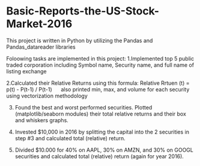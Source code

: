 # Basic-Reports-the-US-Stock-Market-2016

This project is written in Python by utilizing the Pandas and Pandas_datareader libraries

Foloowing tasks are implemented in this project:
1.Implemented top 5 public traded corporation including Symbol name, Security name, and full name of listing exchange

2.Calculated their Relative Returns using this formula:  Relative Rrtuen (t) = p(t) - P(t-1) / P(t-1)     
also printed  min, max, and volume for each security using vectorization methodology

3. Found the best and worst performed securities. Plotted (matplotlib/seaborn modules) their total relative returns and their box and whiskers graphs.

4. Invested $10,000 in 2016 by splitting the capital into the 2 securities in step #3 and calculated total (relative) return.

5. Divided $10.000 for 40% on AAPL, 30% on AMZN, and 30% on GOOGL securities and calculated total (relative) return (again for year 2016).
